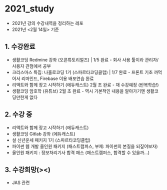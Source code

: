 # 2021_study
- 2021년 강의 수강내역을 정리하는 레포 
- 2021년 <2월 14일> 기준

## 1. 수강완료
- 생활코딩 Redmine 강좌 (오픈튜토리얼즈) | 1/5 완료 - 회사 사용 툴이라 관리자/사용자 관점에서 공부
- 크리스마스 특집: 나홀로코딩 1기 (스파르타코딩클럽) | 1/7 완료 - 프론트 기초 까먹어서 리마인드, Firebase 이용 배포연습 완료
- 리액트와 함께 장고 시작하기 (에듀캐스트) 2월 초 완료 - 재 수강예정 (반복학습!)
- 생활코딩 암호학 (유튜브) 2월 초 완료 - 역시 기본적인 내용을 알아가기엔 생활코딩만한게 없다

## 2. 수강 중
- 리액트와 함께 장고 시작하기 (에듀캐스트)
- 생활코딩 Gitlab 강좌 (에듀캐스트)
- 설 신년운세 패키지 1기 (스파르타코딩클럽)
- 파이썬 웹 개발 올인원 패키지 (패스트캠퍼스, 부제: 파이썬의 본질을 되짚어보자)
- 올인원 패키지 : 정보처리기사 합격 패스 (패스트캠퍼스, 합격할 수 있을까...)

## 3. 수강희망(><)
- JAS 관련
